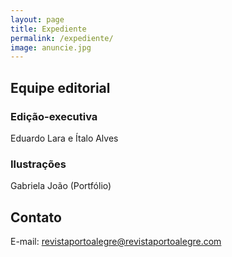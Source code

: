 ```yaml
---
layout: page
title: Expediente
permalink: /expediente/
image: anuncie.jpg
---
```


## Equipe editorial

### Edição-executiva
Eduardo Lara e Ítalo Alves

### Ilustrações
Gabriela João (Portfólio)

## Contato
E-mail: revistaportoalegre@revistaportoalegre.com
